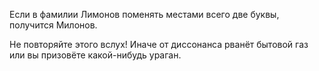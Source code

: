 
Если в фамилии Лимонов поменять местами всего две буквы, получится Милонов.

Не повторяйте этого вслух! Иначе от диссонанса рванёт бытовой газ или вы призовёте какой-нибудь ураган.